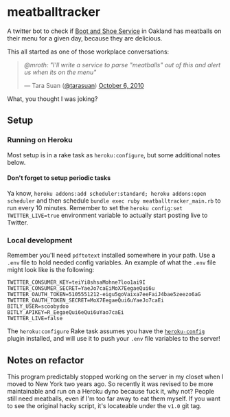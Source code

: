 # meatballtracker

A twitter bot to check if [Boot and Shoe Service](http://bootandshoeservice.com/) in Oakland has meatballs on their menu for a given day, because they are delicious.

This all started as one of those workplace conversations:

> _@mroth: "I'll write a service to parse "meatballs" out of this and alert us when its on the menu"_
>
> &mdash; Tara Suan ([@tarasuan](https://twitter.com/tarasuan/)) [October 6, 2010](https://twitter.com/tarasuan/status/26583960263)

What, you thought I was joking?

## Setup

### Running on Heroku
Most setup is in a rake task as `heroku:configure`, but some additional notes below.

#### Don't forget to setup periodic tasks

Ya know, `heroku addons:add scheduler:standard; heroku addons:open scheduler` and then schedule `bundle exec ruby meatballtracker_main.rb` to run every 10 minutes.  Remember to set the `heroku config:set TWITTER_LIVE=true` environment variable to actually start posting live to Twitter.


### Local development
Remember you'll need `pdftotext` installed somewhere in your path.  Use a `.env` file to hold needed config variables.  An example of what the `.env` file might look like is the following:

    TWITTER_CONSUMER_KEY=teiYi8shsaMohne7loo1ai9I
    TWITTER_CONSUMER_SECRET=YaeJo7caEiMoX7EegaeQui6u
    TWITTER_OAUTH_TOKEN=5105551212-eigu5goVaixa7eeFaiJ4bae5zeezo6aG
    TWITTER_OAUTH_TOKEN_SECRET=MoX7EegaeQui6uYaeJo7caEi
    BITLY_USER=scoobydoo
    BITLY_APIKEY=R_EegaeQui6eQui6uYao7caEi
    TWITTER_LIVE=false

The `heroku:configure` Rake task assumes you have the [`heroku-config`](https://github.com/ddollar/heroku-config) plugin installed, and will use it to push your `.env` file variables to the server!

## Notes on refactor
This program predictably stopped working on the server in my closet when I moved to New York two years ago.  So recently it was revised to be more maintainable and run on a Heroku dyno because fuck it, why not? People still need meatballs, even if I'm too far away to eat them myself.  If you want to see the original hacky script, it's locateable under the `v1.0` git tag.
